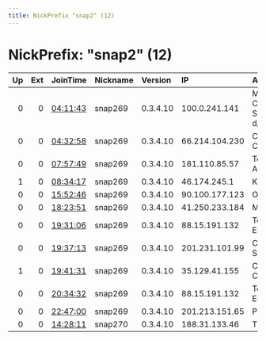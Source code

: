 ```yaml
---
title: NickPrefix "snap2" (12)
---
```


# NickPrefix: "snap2" (12)

|   Up |   Ext | JoinTime                                                                                            | Nickname   | Version   | IP             | AS                                      | CC   |   ORp |   Dirp | OS    | Contact   |   eFamMembers |
|-----:|------:|:----------------------------------------------------------------------------------------------------|:-----------|:----------|:---------------|:----------------------------------------|:-----|------:|-------:|:------|:----------|--------------:|
|    0 |     0 | [04:11:43](https://metrics.torproject.org/rs.html#details/81277F05E5E55DFF8B608BB3EEBDA222E51ED308) | snap269    | 0.3.4.10  | 100.0.241.141  | MCI Communications Services, Inc. d/b/a | us   | 40535 |      0 | Linux | None      |             1 |
|    0 |     0 | [04:32:58](https://metrics.torproject.org/rs.html#details/436FA65F2DF17E94853D87505A374DCDF795AE19) | snap269    | 0.3.4.10  | 66.214.104.230 | Charter Communications                  | us   | 40083 |      0 | Linux | None      |             1 |
|    0 |     0 | [07:57:49](https://metrics.torproject.org/rs.html#details/51BA882104F91E7D0820BE4AE231D850292153BD) | snap269    | 0.3.4.10  | 181.110.85.57  | Telecom Argentina S.A.                  | ar   | 44953 |      0 | Linux | None      |             1 |
|    1 |     0 | [08:34:17](https://metrics.torproject.org/rs.html#details/4FEE3295065FCCD03AFAC567BC01A59877E4A30B) | snap269    | 0.3.4.10  | 46.174.245.1   | Kedr Ltd.                               | ua   | 33449 |      0 | Linux | None      |             1 |
|    0 |     0 | [15:52:46](https://metrics.torproject.org/rs.html#details/46FB18DCB14D70B5059075A86D4029FF09234748) | snap269    | 0.3.4.10  | 90.100.177.123 | Orange                                  | fr   | 40449 |      0 | Linux | None      |             1 |
|    0 |     0 | [18:23:51](https://metrics.torproject.org/rs.html#details/8DEAC366F39283C8ED673EC2B99200EA6BE55D0A) | snap269    | 0.3.4.10  | 41.250.233.184 | MT-MPLS                                 | ma   | 38699 |      0 | Linux | None      |             1 |
|    0 |     0 | [19:31:06](https://metrics.torproject.org/rs.html#details/2A84C758EDA40F8558293AA250CA3CAA9358FCD8) | snap269    | 0.3.4.10  | 88.15.191.132  | Telefonica De Espana                    | es   | 42469 |      0 | Linux | None      |             1 |
|    0 |     0 | [19:37:13](https://metrics.torproject.org/rs.html#details/DD587A09C3C94BFA2169A5971C035CCFDD2EA94F) | snap269    | 0.3.4.10  | 201.231.101.99 | CABLEVISION S.A.                        | ar   | 46115 |      0 | Linux | None      |             1 |
|    1 |     0 | [19:41:31](https://metrics.torproject.org/rs.html#details/C80AE4B863AC8983CE9027D72328E4BE17B5A498) | snap269    | 0.3.4.10  | 35.129.41.155  | Charter Communications                  | us   | 38617 |      0 | Linux | None      |             1 |
|    0 |     0 | [20:34:32](https://metrics.torproject.org/rs.html#details/6A47582FCA6C7CE708F8223B099E29FD2E574435) | snap269    | 0.3.4.10  | 88.15.191.132  | Telefonica De Espana                    | es   | 34531 |      0 | Linux | None      |             1 |
|    0 |     0 | [22:47:00](https://metrics.torproject.org/rs.html#details/DE16C5FEC881A1574A75DEA2CBF94E123CC1F847) | snap269    | 0.3.4.10  | 201.213.151.65 | Prima S.A.                              | ar   | 44963 |      0 | Linux | None      |             1 |
|    0 |     0 | [14:28:11](https://metrics.torproject.org/rs.html#details/995305E2A5E0E7ADD0C03042A602D9CDEE1ED27E) | snap270    | 0.3.4.10  | 188.31.133.46  | Three                                   | gb   | 42739 |      0 | Linux | None      |             1 |
